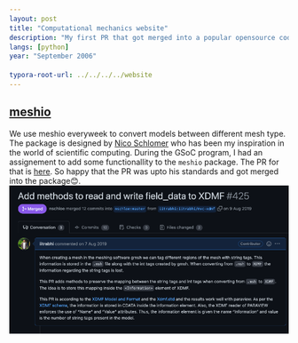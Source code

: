 ```yaml
---
layout: post
title: "Computational mechanics website"
description: "My first PR that got merged into a popular opensource code."
langs: [python]
year: "September 2006"

typora-root-url: ../../../../website
---
```


## [**meshio**](https://github.com/nschloe/meshio)
We use meshio everyweek to convert models between different mesh type. The package is designed by [Nico Schlomer](https://twitter.com/nschloe) who has been my inspiration in the world of scientific computing. During the GSoC program, I had an assignement  to add some functionallity to the `meshio` package. The PR for that is [here](https://github.com/nschloe/meshio/pull/425). So happy that the PR was upto his standards and got merged into the package😊.
  ![meshio](/assets/images/meshio.png)

